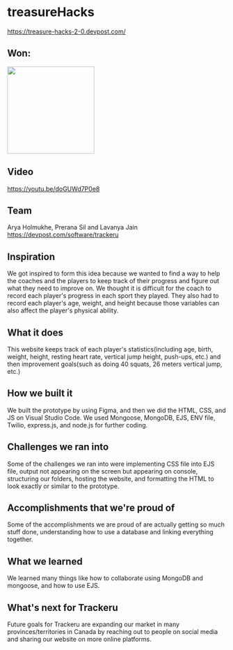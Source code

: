 
# treasureHacks
https://treasure-hacks-2-0.devpost.com/

## Won: 
<img src="https://user-images.githubusercontent.com/68239007/187278436-5a296840-062d-4c37-bc3a-05739e349909.png" data-canonical-src="https://user-images.githubusercontent.com/68239007/187278436-5a296840-062d-4c37-bc3a-05739e349909.png" width="200"/>

## Video
https://youtu.be/doGUWd7P0e8 

## Team
Arya Holmukhe, Prerana Sil and Lavanya Jain
https://devpost.com/software/trackeru

## Inspiration 
We got inspired to form this idea because we wanted to find a way to help the coaches and the players to keep track of their progress and figure out what they need to improve on. We thought it is difficult for the coach to record each player's progress in each sport they played. They also had to record each player's age, weight, and height because those variables can also affect the player's physical ability. 

## What it does
This website keeps track of each player's statistics(including age, birth, weight, height, resting heart rate, vertical jump height, push-ups, etc.) and then improvement goals(such as doing 40 squats, 26 meters vertical jump, etc.)  

## How we built it
We built the prototype by using Figma, and then we did the HTML, CSS, and JS on Visual Studio Code. We used Mongoose, MongoDB, EJS, ENV file, Twilio, express.js, and node.js for further coding.

## Challenges we ran into
Some of the challenges we ran into were implementing CSS file into EJS file, output not appearing on the screen but appearing on console, structuring our folders, hosting the website, and formatting the HTML to look exactly or similar to the prototype. 

## Accomplishments that we're proud of
Some of the accomplishments we are proud of are actually getting so much stuff done, understanding how to use a database and linking everything together. 

## What we learned
We learned many things like how to collaborate using MongoDB and mongoose, and how to use EJS. 

## What's next for Trackeru
Future goals for Trackeru are expanding our market in many provinces/territories in Canada by reaching out to people on social media and sharing our website on more online platforms. 
